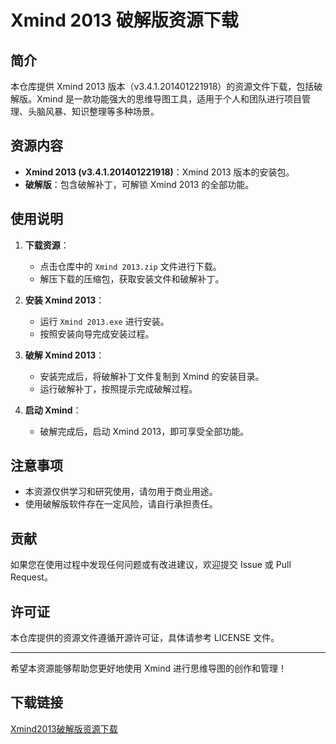 # Xmind 2013 破解版资源下载

## 简介

本仓库提供 Xmind 2013 版本（v3.4.1.201401221918）的资源文件下载，包括破解版。Xmind 是一款功能强大的思维导图工具，适用于个人和团队进行项目管理、头脑风暴、知识整理等多种场景。

## 资源内容

- **Xmind 2013 (v3.4.1.201401221918)**：Xmind 2013 版本的安装包。
- **破解版**：包含破解补丁，可解锁 Xmind 2013 的全部功能。

## 使用说明

1. **下载资源**：
   - 点击仓库中的 `Xmind 2013.zip` 文件进行下载。
   - 解压下载的压缩包，获取安装文件和破解补丁。

2. **安装 Xmind 2013**：
   - 运行 `Xmind 2013.exe` 进行安装。
   - 按照安装向导完成安装过程。

3. **破解 Xmind 2013**：
   - 安装完成后，将破解补丁文件复制到 Xmind 的安装目录。
   - 运行破解补丁，按照提示完成破解过程。

4. **启动 Xmind**：
   - 破解完成后，启动 Xmind 2013，即可享受全部功能。

## 注意事项

- 本资源仅供学习和研究使用，请勿用于商业用途。
- 使用破解版软件存在一定风险，请自行承担责任。

## 贡献

如果您在使用过程中发现任何问题或有改进建议，欢迎提交 Issue 或 Pull Request。

## 许可证

本仓库提供的资源文件遵循开源许可证，具体请参考 LICENSE 文件。

---

希望本资源能够帮助您更好地使用 Xmind 进行思维导图的创作和管理！

## 下载链接

[Xmind2013破解版资源下载](https://pan.quark.cn/s/7afb90efc303)